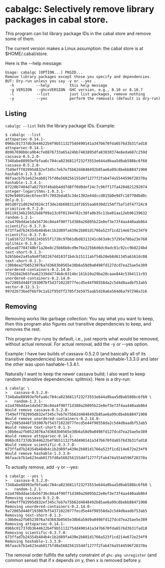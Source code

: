 # cabalgc: Selectively remove library packages in cabal store.

This program can list library package IDs in the cabal store and remove some of them.

The current version makes a Linux assumption: the cabal store is at
$HOME/.cabal/store.

Here is the --help message:

```
Usage: cabalgc [OPTION...] PKGID...
Remove library packages except those you specify and dependencies.
BUT: Dry-run unless you say -y or --yes .
  -h          --help         this help message
  -g VERSION  --ghc=VERSION  GHC version, e.g., 8.10 or 8.10.7
  -l          --list         just list packages, remove nothing
  -y          --yes          perform the removals (default is dry-run)
```

## Listing

`cabalgc --list` lists the library package IDs. Example:

```
$ cabalgc --list
attoparsec-0.14.1-096bc01737db3644622b4f9b5113275dd490141a347b670fda6576d3b31fad18
attoparsec-0.14.1-8b967698b8ca9b4cfe0876733a65a24bb7481895dfa83030374e8eda687c259d
cassava-0.5.2.0-7348abe88993efbfaa6c704ca0236811f232f3553e644a9baa5d0ab588bc6f60
cassava-0.5.2.0-7549efff02995d832ef345c7eb7e75b62d4848492b85ae6a99c8bebb88471908
hashable-1.3.3.0-06faacb7b1e623eab0175fd0a560256155d4f1277f2fab474a5544596f28370a
hashable-1.3.4.1-87220b7404d7a82793f40abb4dd7d8ff0d0def24c7c96ff17fa4284821292074
integer-logarithms-1.0.3.1-929e94691dec6feec9fc7092bda83c34e1302e44dccd015b0e9dfc10770dbd0c
Only-0.1-801d0721d029d3024c3f3de24b698312df2655aa6930d2154f75af1df47724c9
primitive-0.7.2.0-88110134b23652b88f09a13c0f01344f82c38fa0b35c11be01aa12eb96139632
random-1.2.1-e2a470bddae1da56736c04a4f90f71d380a26095b22e0ef3e73f4aa440aab864
scientific-0.3.7.0-673ffad7b24354b484b4c1b2d89fa439e2b801d1766a523f1cd214e672e234f9
scientific-0.3.7.0-71a81872275dd1245b55f1720c97b61dbd8313241c663a9c37295e78ba23e760
splitmix-0.1.0.3-e01ea87704740bf1a26e8c25b66b8cd9e76e225b6d6dc0adc01c92cc9b8224bd
text-short-0.1.3-b265b6e2a45a9a0f502267dd103f1b4cb15111abf54b20eb8d61345a6161dc08
text-short-0.1.3-c30b0ea2fb0523076a7d3683b0565e38b6a58d9a0498fd127dcd7ea25ae5e389
unordered-containers-0.2.14.0-773d2842b03fea62339d4774b8c0314bc161b10a29ba28caae844c53b4111c93
unordered-containers-0.2.14.0-9a72085d448f193007bf54371022077fecd5e44f98558da2c5d4d8aadbf53ab5
vector-0.12.3.1-997d26736edf6bf9c1a52f95dff2705f3e5975aab5d28a6a564d6a797298a316
```

## Removing

Removing works like garbage collection: You say what you want to keep, then this program
also figures out transitive dependencies to keep, and removes the rest.

This program dry-runs by default, i.e., just reports what would be removed, without actual
removal. For actual removal, add the -y or --yes option.

Example: I have two builds of cassava-0.5.2.0 (and basically all of its transitive dependencies)
because one was upon hashable-1.3.3.0 and later the other was upon hashable-1.3.4.1.

Naturally I want to keep the newer cassava build; I also want to keep random
(transitive dependencies: splitmix).  Here is a dry-run:

```
$ cabalgc \
>   cassava-0.5.2.0-7348abe88993efbfaa6c704ca0236811f232f3553e644a9baa5d0ab588bc6f60 \
>   random-1.2.1-e2a470bddae1da56736c04a4f90f71d380a26095b22e0ef3e73f4aa440aab864
Would remove cassava-0.5.2.0-7549efff02995d832ef345c7eb7e75b62d4848492b85ae6a99c8bebb88471908
Would remove unordered-containers-0.2.14.0-9a72085d448f193007bf54371022077fecd5e44f98558da2c5d4d8aadbf53ab5
Would remove text-short-0.1.3-c30b0ea2fb0523076a7d3683b0565e38b6a58d9a0498fd127dcd7ea25ae5e389
Would remove attoparsec-0.14.1-096bc01737db3644622b4f9b5113275dd490141a347b670fda6576d3b31fad18
Would remove scientific-0.3.7.0-673ffad7b24354b484b4c1b2d89fa439e2b801d1766a523f1cd214e672e234f9
Would remove hashable-1.3.3.0-06faacb7b1e623eab0175fd0a560256155d4f1277f2fab474a5544596f28370a
```

To actually remove, add -y or --yes:

```
$ cabalgc --yes \
>   cassava-0.5.2.0-7348abe88993efbfaa6c704ca0236811f232f3553e644a9baa5d0ab588bc6f60 \
>   random-1.2.1-e2a470bddae1da56736c04a4f90f71d380a26095b22e0ef3e73f4aa440aab864
Removing cassava-0.5.2.0-7549efff02995d832ef345c7eb7e75b62d4848492b85ae6a99c8bebb88471908
Removing unordered-containers-0.2.14.0-9a72085d448f193007bf54371022077fecd5e44f98558da2c5d4d8aadbf53ab5
Removing text-short-0.1.3-c30b0ea2fb0523076a7d3683b0565e38b6a58d9a0498fd127dcd7ea25ae5e389
Removing attoparsec-0.14.1-096bc01737db3644622b4f9b5113275dd490141a347b670fda6576d3b31fad18
Removing scientific-0.3.7.0-673ffad7b24354b484b4c1b2d89fa439e2b801d1766a523f1cd214e672e234f9
Removing hashable-1.3.3.0-06faacb7b1e623eab0175fd0a560256155d4f1277f2fab474a5544596f28370a
```

The removal order fulfills the safety constraint of `ghc-pkg unregister` (and common sense)
that if x depends on y, then x is removed before y.
